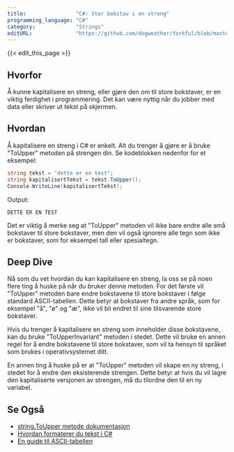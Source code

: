 ```yaml
---
title:                "C#: Stor bokstav i en streng"
programming_language: "C#"
category:             "Strings"
editURL:              "https://github.com/dogweather/forkful/blob/master/content/no/c-sharp/capitalizing-a-string.md"
---
```


{{< edit_this_page >}}

## Hvorfor

Å kunne kapitalisere en streng, eller gjøre den om til store bokstaver, er en viktig ferdighet i programmering. Det kan være nyttig når du jobber med data eller skriver ut tekst på skjermen.

## Hvordan

Å kapitalisere en streng i C# er enkelt. Alt du trenger å gjøre er å bruke "ToUpper" metoden på strengen din. Se kodeblokken nedenfor for et eksempel:

```C#
string tekst = "dette er en test";
string kapitalisertTekst = tekst.ToUpper();
Console.WriteLine(kapitalisertTekst);
```

Output:

```
DETTE ER EN TEST
```

Det er viktig å merke seg at "ToUpper" metoden vil ikke bare endre alle små bokstaver til store bokstaver, men den vil også ignorere alle tegn som ikke er bokstaver, som for eksempel tall eller spesialtegn.

## Deep Dive

Nå som du vet hvordan du kan kapitalisere en streng, la oss se på noen flere ting å huske på når du bruker denne metoden. For det første vil "ToUpper" metoden bare endre bokstavene til store bokstaver i følge standard ASCII-tabellen. Dette betyr at bokstaver fra andre språk, som for eksempel "å", "ø" og "æ", ikke vil bli endret til sine tilsvarende store bokstaver.

Hvis du trenger å kapitalisere en streng som inneholder disse bokstavene, kan du bruke "ToUpperInvariant" metoden i stedet. Dette vil bruke en annen regel for å endre bokstavene til store bokstaver, som vil ta hensyn til språket som brukes i operativsystemet ditt.

En annen ting å huske på er at "ToUpper" metoden vil skape en ny streng, i stedet for å endre den eksisterende strengen. Dette betyr at hvis du vil lagre den kapitaliserte versjonen av strengen, må du tilordne den til en ny variabel.

## Se Også

- [string.ToUpper metode dokumentasjon](https://docs.microsoft.com/en-us/dotnet/api/system.string.toupper?view=net-5.0)
- [Hvordan formaterer du tekst i C#](https://www.codecademy.com/learn/learn-c-sharp/modules/learn-c-sharp-strings/cheatsheet)
- [En guide til ASCII-tabellen](https://www.ascii-code.com/)